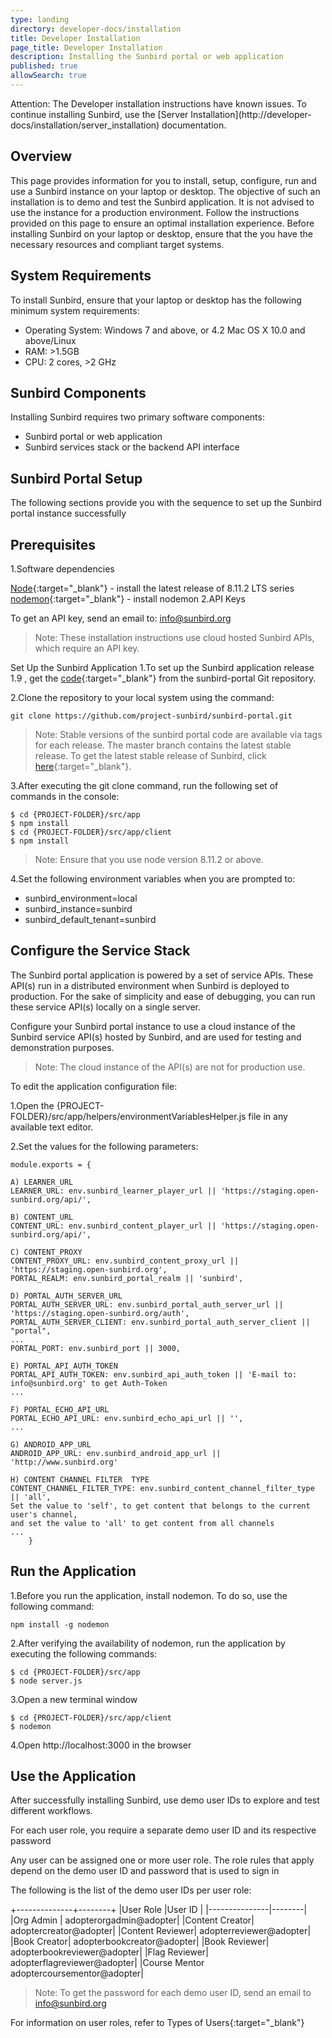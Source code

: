 ```yaml
---
type: landing
directory: developer-docs/installation
title: Developer Installation
page_title: Developer Installation
description: Installing the Sunbird portal or web application
published: true
allowSearch: true
---
```

<div class="VersionNotification">
 Attention: The Developer installation instructions have known issues. To continue installing Sunbird, use the [Server Installation](http://developer-docs/installation/server_installation) documentation.
</div>

## Overview
This page provides information for you to install, setup, configure, run and use a Sunbird instance on your laptop or desktop. The objective of such an installation is to demo and test the Sunbird application. It is not advised to use the instance for a production environment. Follow the instructions provided on this page to ensure an optimal installation experience. Before installing Sunbird on your laptop or desktop, ensure that the you have the necessary resources and compliant target systems.

## System Requirements
To install Sunbird, ensure that your laptop or desktop has the following minimum system requirements:

- Operating System: Windows 7 and above, or 4.2 Mac OS X 10.0 and above/Linux
- RAM: >1.5GB
- CPU: 2 cores, >2 GHz

## Sunbird Components
Installing Sunbird requires two primary software components:

- Sunbird portal or web application
- Sunbird services stack or the backend API interface

## Sunbird Portal Setup
The following sections provide you with the sequence to set up the Sunbird portal instance successfully

## Prerequisites
1.Software dependencies

[Node](https://nodejs.org/en/download/){:target="_blank"} - install the latest release of 8.11.2 LTS series
[nodemon](https://www.npmjs.com/package/nodemon){:target="_blank"} - install nodemon
2.API Keys

To get an API key, send an email to: info@sunbird.org
>Note: These installation instructions use cloud hosted Sunbird APIs, which require an API key.

Set Up the Sunbird Application
1.To set up the Sunbird application release 1.9 , get the [code](https://github.com/project-sunbird/sunbird-portal){:target="_blank"} from the sunbird-portal Git repository.

2.Clone the repository to your local system using the command:

	git clone https://github.com/project-sunbird/sunbird-portal.git

>Note: Stable versions of the sunbird portal code are available via tags for each release. The master branch contains the latest stable release. To get the latest stable release of Sunbird, click [here](https://github.com/project-sunbird/sunbird-portal/){:target="_blank"}.

3.After executing the git clone command, run the following set of commands in the console:

   	$ cd {PROJECT-FOLDER}/src/app
   	$ npm install
   	$ cd {PROJECT-FOLDER}/src/app/client
   	$ npm install
>Note: Ensure that you use node version 8.11.2 or above.

4.Set the following environment variables when you are prompted to:

- sunbird_environment=local 
- sunbird_instance=sunbird
- sunbird_default_tenant=sunbird

## Configure the Service Stack
The Sunbird portal application is powered by a set of service APIs. These API(s) run in a distributed environment when Sunbird is deployed to production. For the sake of simplicity and ease of debugging, you can run these service API(s) locally on a single server.

Configure your Sunbird portal instance to use a cloud instance of the Sunbird service API(s) hosted by Sunbird, and are used for testing and demonstration purposes.

>Note: The cloud instance of the API(s) are not for production use.

To edit the application configuration file:

1.Open the {PROJECT-FOLDER}/src/app/helpers/environmentVariablesHelper.js file in any available text editor.

2.Set the values for the following parameters:

    module.exports = {
        
	A) LEARNER_URL   
   	LEARNER_URL: env.sunbird_learner_player_url || 'https://staging.open-sunbird.org/api/',                    
      
	B) CONTENT_URL
   	CONTENT_URL: env.sunbird_content_player_url || 'https://staging.open-sunbird.org/api/',                   
        
	C) CONTENT_PROXY  
   	CONTENT_PROXY_URL: env.sunbird_content_proxy_url || 'https://staging.open-sunbird.org',                    
   	PORTAL_REALM: env.sunbird_portal_realm || 'sunbird',
        
	D) PORTAL_AUTH_SERVER_URL
   	PORTAL_AUTH_SERVER_URL: env.sunbird_portal_auth_server_url || 'https://staging.open-sunbird.org/auth',     
   	PORTAL_AUTH_SERVER_CLIENT: env.sunbird_portal_auth_server_client || "portal",
   	...
   	PORTAL_PORT: env.sunbird_port || 3000,
        	
	E) PORTAL_API_AUTH_TOKEN     
   	PORTAL_API_AUTH_TOKEN: env.sunbird_api_auth_token || 'E-mail to: info@sunbird.org' to get Auth-Token 
   	...
        
	F) PORTAL_ECHO_API_URL
   	PORTAL_ECHO_API_URL: env.sunbird_echo_api_url || '',                                                       
   	...
	
	G) ANDROID_APP_URL
   	ANDROID_APP_URL: env.sunbird_android_app_url || 'http://www.sunbird.org'   

	H) CONTENT CHANNEL FILTER  TYPE
   	CONTENT_CHANNEL_FILTER_TYPE: env.sunbird_content_channel_filter_type || 'all',
   	Set the value to 'self', to get content that belongs to the current user's channel, 
   	and set the value to 'all' to get content from all channels
   	...
   		}
## Run the Application
1.Before you run the application, install nodemon. To do so, use the following command:

	npm install -g nodemon

2.After verifying the availability of nodemon, run the application by executing the following commands:

	$ cd {PROJECT-FOLDER}/src/app
	$ node server.js
3.Open a new terminal window

	$ cd {PROJECT-FOLDER}/src/app/client
	$ nodemon
4.Open http://localhost:3000 in the browser

## Use the Application
After successfully installing Sunbird, use demo user IDs to explore and test different workflows.

For each user role, you require a separate demo user ID and its respective password

Any user can be assigned one or more user role. The role rules that apply depend on the demo user ID and password that is used to sign in

The following is the list of the demo user IDs per user role:

 +--------------+--------+
|User Role	|User ID |
|---------------|--------|
|Org Admin |	adopterorgadmin@adopter|
|Content Creator|	adoptercreator@adopter|
|Content Reviewer|	adopterreviewer@adopter|
|Book Creator|	adopterbookcreator@adopter|
|Book Reviewer|	adopterbookreviewer@adopter|
|Flag Reviewer|	adopterflagreviewer@adopter|
|Course Mentor	adoptercoursementor@adopter|
>Note: To get the password for each demo user ID, send an email to info@sunbird.org

For information on user roles, refer to Types of Users{:target="_blank"}
